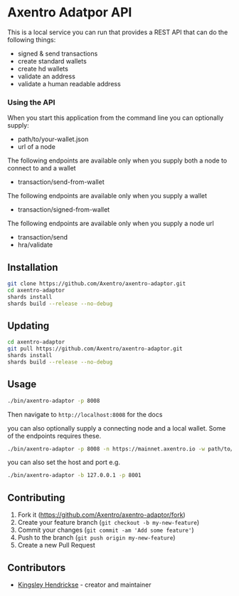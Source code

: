 # Axentro Adatpor API
This is a local service you can run that provides a REST API that can do the following things:

* signed & send transactions
* create standard wallets
* create hd wallets
* validate an address
* validate a human readable address

### Using the API

When you start this application from the command line you can optionally supply:

* path/to/your-wallet.json
* url of a node

The following endpoints are available only when you supply both a node to connect to and a wallet

* transaction/send-from-wallet

The following endpoints are available only when you supply a wallet

* transaction/signed-from-wallet

The following endpoints are available only when you supply a node url 

* transaction/send
* hra/validate

## Installation

```bash
git clone https://github.com/Axentro/axentro-adaptor.git
cd axentro-adaptor
shards install
shards build --release --no-debug
```

## Updating
```bash
cd axentro-adaptor
git pull https://github.com/Axentro/axentro-adaptor.git
shards install
shards build --release --no-debug
```

## Usage

```bash
./bin/axentro-adaptor -p 8008
```
Then navigate to `http://localhost:8008` for the docs 

you can also optionally supply a connecting node and a local wallet. Some of the endpoints requires these.

```bash
./bin/axentro-adaptor -p 8008 -n https://mainnet.axentro.io -w path/to/wallet.json
```

you can also set the host and port e.g. 

```bash
./bin/axentro-adaptor -b 127.0.0.1 -p 8001
```


## Contributing

1. Fork it (<https://github.com/Axentro/axentro-adaptor/fork>)
2. Create your feature branch (`git checkout -b my-new-feature`)
3. Commit your changes (`git commit -am 'Add some feature'`)
4. Push to the branch (`git push origin my-new-feature`)
5. Create a new Pull Request

## Contributors

- [Kingsley Hendrickse](https://github.com/kingsleyh) - creator and maintainer

